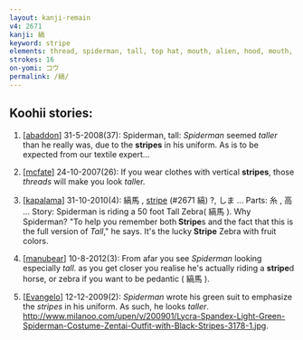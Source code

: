 ```yaml
---
layout: kanji-remain
v4: 2671
kanji: 縞
keyword: stripe
elements: thread, spiderman, tall, top hat, mouth, alien, hood, mouth, mouth2
strokes: 16
on-yomi: コウ
permalink: /縞/
---
```


## Koohii stories: 

1) [<a href="http://kanji.koohii.com/profile/abaddon">abaddon</a>] 31-5-2008(37): Spiderman, tall: <em>Spiderman</em> seemed <em>taller</em> than he really was, due to the <strong>stripes</strong> in his uniform. As is to be expected from our textile expert...

2) [<a href="http://kanji.koohii.com/profile/mcfate">mcfate</a>] 24-10-2007(26): If you wear clothes with vertical <strong>stripes</strong>, those <em>threads</em> will make you look <em>tall</em>er.

3) [<a href="http://kanji.koohii.com/profile/kapalama">kapalama</a>] 31-10-2010(4): 縞馬 , <a href="../v4/2671.html">stripe</a> (#2671 縞) ?, しま ... Parts: 糸 , 高 ... Story: Spiderman is riding a 50 foot Tall Zebra( 縞馬 ). Why Spiderman? &quot;To help you remember both<strong> Stripe</strong>s and the fact that this is the full version of <em>Tall</em>,&quot; he says. It&#039;s the lucky<strong> Stripe</strong> Zebra with fruit colors.

4) [<a href="http://kanji.koohii.com/profile/manubear">manubear</a>] 10-8-2012(3): From afar you see <em>Spiderman</em> looking especially <em>tall</em>. as you get closer you realise he&#039;s actually riding a <strong>stripe</strong>d horse, or zebra if you want to be pedantic ( 縞馬 ).

5) [<a href="http://kanji.koohii.com/profile/Evangelo">Evangelo</a>] 12-12-2009(2): <em>Spiderman</em> wrote his green suit to emphasize the <em>stripes</em> in his uniform. As such, he looks <em>taller</em>. <a href="http://www.milanoo.com/upen/v/200901/Lycra-Spandex-Light-Green-Spiderman-Costume-Zentai-Outfit-with-Black-Stripes-3178-1.jpg">http://www.milanoo.com/upen/v/200901/Lycra-Spandex-Light-Green-Spiderman-Costume-Zentai-Outfit-with-Black-Stripes-3178-1.jpg</a>.

